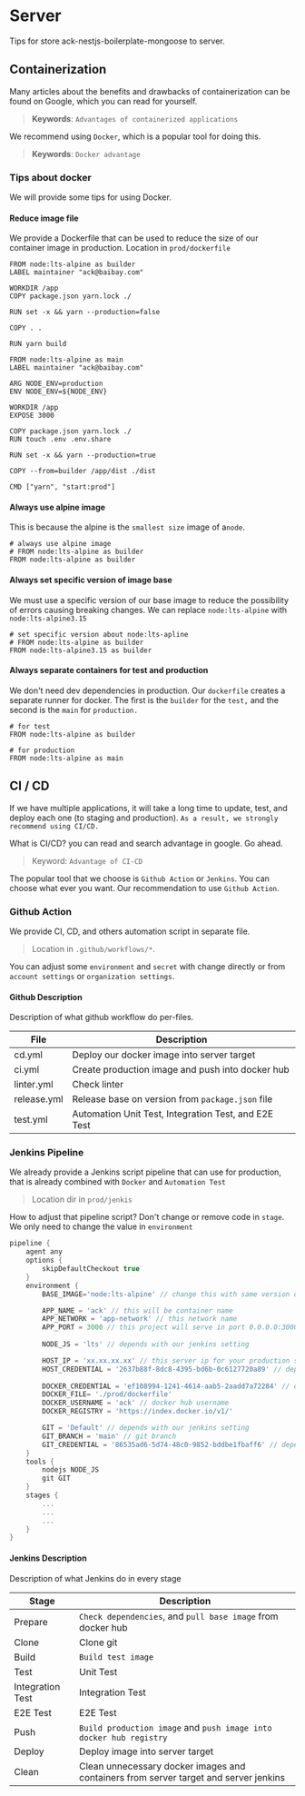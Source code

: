 # Server

Tips for store ack-nestjs-boilerplate-mongoose to server.

## Containerization

Many articles about the benefits and drawbacks of containerization can be found on Google, which you can read for yourself.

> **Keywords**: `Advantages of containerized applications`

We recommend using `Docker`, which is a popular tool for doing this.

> **Keywords**: `Docker advantage`

### Tips about docker

We will provide some tips for using Docker.

#### Reduce image file

We provide a Dockerfile that can be used to reduce the size of our container image in production. Location in `prod/dockerfile`

```docker
FROM node:lts-alpine as builder
LABEL maintainer "ack@baibay.com"

WORKDIR /app
COPY package.json yarn.lock ./

RUN set -x && yarn --production=false

COPY . .

RUN yarn build

FROM node:lts-alpine as main
LABEL maintainer "ack@baibay.com"

ARG NODE_ENV=production
ENV NODE_ENV=${NODE_ENV}

WORKDIR /app
EXPOSE 3000

COPY package.json yarn.lock ./
RUN touch .env .env.share

RUN set -x && yarn --production=true

COPY --from=builder /app/dist ./dist

CMD ["yarn", "start:prod"]
```

#### Always use alpine image

This is because the alpine is the `smallest size` image of a`node`.

```docker
# always use alpine image
# FROM node:lts-alpine as builder
FROM node:lts-alpine as builder
```

#### Always set specific version of image base

We must use a specific version of our base image to reduce the possibility of errors causing breaking changes. We can replace `node:lts-alpine` with `node:lts-alpine3.15`

```docker
# set specific version about node:lts-apline
# FROM node:lts-alpine as builder
FROM node:lts-alpine3.15 as builder
```

#### Always separate containers for test and production

We don't need dev dependencies in production. Our `dockerfile` creates a separate runner for docker. 
The first is the `builder` for the `test,` and the second is the `main` for `production.`

```docker
# for test
FROM node:lts-alpine as builder

# for production
FROM node:lts-alpine as main
```

## CI / CD

If we have multiple applications, it will take a long time to update, test, and deploy each one (to staging and production). `As a result, we strongly recommend using CI/CD.`

What is CI/CD? you can read and search advantage in google. Go ahead.

> Keyword: `Advantage of CI-CD`

The popular tool that we choose is `Github Action` or `Jenkins`. You can choose what ever you want. Our recommendation to use `Github Action`.

### Github Action

We provide CI, CD, and others automation script in separate file.

> Location in `.github/workflows/*`.

You can adjust some `environment` and `secret` with change directly or from `account settings` or `organization settings`.

#### Github Description

Description of what github workflow do per-files.

| File          | Description                                          |
| ------------- | ---------------------------------------------------- |
| cd.yml        | Deploy our docker image into server target           |
| ci.yml        | Create production image and push into docker hub     |
| linter.yml    | Check linter                                         |
| release.yml   | Release base on version from `package.json` file     |
| test.yml      | Automation Unit Test, Integration Test, and E2E Test |

### Jenkins Pipeline

We already provide a Jenkins script pipeline that can use for production, that is already combined with `Docker` and `Automation Test`

> Location dir in `prod/jenkis`

How to adjust that pipeline script? Don't change or remove code in `stage`. We only need to change the value in `environment`

```groovy
pipeline {
    agent any
    options {
        skipDefaultCheckout true
    }
    environment {
        BASE_IMAGE='node:lts-alpine' // change this with same version of container image

        APP_NAME = 'ack' // this will be container name
        APP_NETWORK = 'app-network' // this network name
        APP_PORT = 3000 // this project will serve in port 0.0.0.0:3000
        
        NODE_JS = 'lts' // depends with our jenkins setting 

        HOST_IP = 'xx.xx.xx.xx' // this server ip for your production server
        HOST_CREDENTIAL = '2637b88f-8dc8-4395-bd6b-0c6127720a89' // depends with our credentials jenkins
        
        DOCKER_CREDENTIAL = 'ef108994-1241-4614-aab5-2aadd7a72284' // depends with our credentials jenkins
        DOCKER_FILE= './prod/dockerfile'
        DOCKER_USERNAME = 'ack' // docker hub username
        DOCKER_REGISTRY = 'https://index.docker.io/v1/' 

        GIT = 'Default' // depends with our jenkins setting
        GIT_BRANCH = 'main' // git branch
        GIT_CREDENTIAL = '86535ad6-5d74-48c0-9852-bddbe1fbaff6' // depends with our credentials jenkins 
    }
    tools {
        nodejs NODE_JS
        git GIT
    }
    stages {
        ...
        ...
        ...
    }
}
```

#### Jenkins Description

Description of what Jenkins do in every stage

| Stage    | Description                                                    |
| -------- | -------------------------------------------------------------- |
| Prepare  | `Check dependencies`, and `pull base image` from docker hub    |
| Clone    | Clone git                                                      |
| Build    | `Build test image`                                             |
| Test     | Unit Test                                                      |
| Integration Test     | Integration Test                                   |
| E2E Test | E2E Test                                                       |
| Push     | `Build production image` and `push image into docker hub registry` |
| Deploy   | Deploy image into server target                                |
| Clean    | Clean unnecessary docker images and containers from server target and server jenkins |
